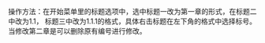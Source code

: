 操作方法：在开始菜单里的标题选项中，选中标题一改为第一章的形式，在标题二中改为1.1，
标题三中改为1.1.1的格式，具体右击标题在左下角的格式中选择标号。
当修改第二章是可以删除原有编号进行修改。
